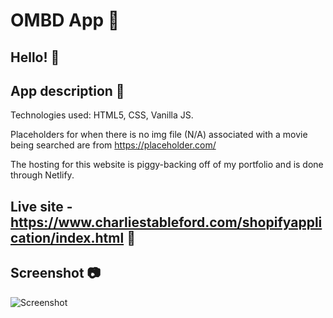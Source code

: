 # OMBD App 📍

## Hello! 👋

## App description 📝

Technologies used: HTML5, CSS, Vanilla JS.

Placeholders for when there is no img file (N/A) associated with a movie being searched are from https://placeholder.com/

The hosting for this website is piggy-backing off of my portfolio and is done through Netlify.

## Live site - https://www.charliestableford.com/shopifyapplication/index.html 🔗

## Screenshot 📷

<img src="assets/screen.png" alt="Screenshot"/>
